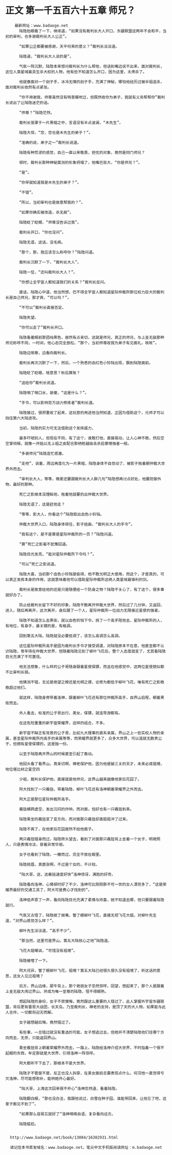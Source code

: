# 正文 第一千五百六十五章 师兄？
        最新网址：www.badaoge.net
          陆隐抬眼看了一下，继续道，“如果没有裁判长大人开口，东疆联盟这两年不会和平，当初的审判，也多谢裁判长大人公正”。
      
          “如果公正都要被感谢，天平何来的意义？”裁判长淡淡道。
      
          陆隐道，“裁判长大人说的是”。
      
          气氛一阵沉默，陆隐本来想问裁判长为什么帮他，但话到嘴边说不出来，面对裁判长，这位人类星域最具生杀大权的人物，他有些不知道怎么开口，因为这里，太肃杀了。
      
          他就像面对一个刽子手，冰冷无情的刽子手，充满了神秘，哪怕他经历过被半祖追杀，面对裁判长依然有点紧张。
      
          “你不用谢我，师尊虽然没有特意嘱咐过，但既然收你为弟子，我就有义务帮帮你”裁判长说出了让陆隐迷茫的话。
      
          “师尊？”陆隐茫然。
      
          裁判长笼罩于一片黑暗之中，言语没有半点波澜，“木先生”。
      
          陆隐大惊，“您，您也是木先生的弟子？”。
      
          “准确的说，弟子之一”裁判长说道。
      
          陆隐有种荒谬的感觉，自己一直以来敬畏，担忧的对象，竟然是同门师兄？
      
          顿时，裁判长那种神秘莫测的形象坍塌了，他嘴巴张大，“你是师兄？”。
      
          “是”。
      
          “你早就知道我是木先生的弟子？”。
      
          “不错”。
      
          “所以，当初审判也是故意帮我的？”。
      
          “如果你确实被改造，杀无赦”。
      
          陆隐眨了眨眼，“师尊没告诉过我”。
      
          裁判长开口，“你也没问”。
      
          陆隐无语，这话，没毛病。
      
          “那个，那，我应该怎么称呼你？”陆隐问道。
      
          裁判长沉默了一下，“裁判长大人”。
      
          陆隐一怔，“还叫裁判长大人？”。
      
          “你想让全宇宙人都知道我们的关系？”裁判长反问。
      
          废话，陆隐心中道，他当然想，巴不得全宇宙人都知道星际仲裁所那位权力巨大的裁判长是自己师兄，那才爽，“可以吗？”。
      
          “不可以”裁判长直接否定。
      
          陆隐失望。
      
          “你可以走了”裁判长开口。
      
          陆隐看着眼前那团纯黑色，居然有点亲切，这就是师兄，真正的师兄，与上圣无敌那种师兄称呼不同，一时间，他心态完全放松，“那个，当初师尊收我为弟子有见面礼，咳咳”。
      
          陆隐边咳嗽，边看向裁判长。
      
          裁判长再次沉默了一下，然后，一个熟悉的血红色小铃铛出现，飘到陆隐面前。
      
          陆隐眨了眨眼，啥意思？秋后算账？
      
          “送给你”裁判长说道。
      
          陆隐咽了咽口水，装傻，“这是什么？”。
      
          “手令，可以影响百万战力修炼者”裁判长道。
      
          陆隐接过，很郑重收了起来，这玩意的用途他当然知道，正因为借助这个，元师才可以挡住第六大陆进攻。
      
          当初，陆隐的实力可无法借助这个发挥威力，
      
          最多吓唬别人，但现在不同，有了这个，谁敢打他，直接晃动，让人心神不稳，然后空空掌伺候，就像一开始以无上祖之皮配合那柄枪越级击杀启蒙境强者一般。
      
          “多谢师兄”陆隐连忙感激。
      
          “走吧”，说着，周边再度化为一片黑暗，陆隐身体不自觉动了，被影子拖着朝仲裁大世界外而去。
      
          “审判长大人，等等，晚辈还要跟裁判长大人聊几句”陆隐想再讨点好处，他要防御外物，最好的那种。
      
          死亡之影根本没理睬他，拖着他就要扔出仲裁大世界。
      
          陆隐无语了，这是赶他走？
      
          “等等，影大人，你看这个”陆隐取出血色小铃铛。
      
          仲裁大世界入口，陆隐身体顿住，影子扭曲，“裁判长大人的手令”。
      
          “我有这个，是不是算是星际仲裁所的一员？”陆隐问道。
      
          “算”死亡之影毫不犹豫回道。
      
          陆隐目光发亮，“能对星际仲裁所下令吗？”。
      
          “可以”死亡之影说道。
      
          陆隐大喜，当初那个血色小铃铛是偷得，他不敢光明正大使用，而这个，才是真的，可以真正发挥本身的作用，这就意味着他可以借助星际仲裁所这柄人类星域最锋利的剑。
      
          裁判长是故意给他的还是只是随便给一个防身之物？陆隐不关心了，有了这个，很多事就好办了。
      
          防止给裁判长留下不好的印象，陆隐干脆离开仲裁大世界，然后过了几分钟，又返回，进入，随后再离开，这次离开，身后跟了一个人，星际仲裁所一位战力无限接近星使的强者。
      
          陆隐不知道怎么去黑街，就以血色铃铛下令，挑了一个高手陪他去，星际仲裁所的人，有地位，有身手，最关键的是，有格调。
      
          回到第五大陆，陆隐就没必要低调了，该怎么高调怎么高调。
      
          这位星际仲裁所高手是因为裁判长手令才接受调遣，对陆隐原本不在意，他甚至都不认识陆隐，常年待在仲裁大世界，但随着陆隐见到了柳叶飞花后，整个人态度就变了，尤其看陆隐目光充满了不可置信。
      
          他无法想象，什么样的公子哥随身跟着星使保镖，而且在他感觉中，这两位星使貌似都不比审判长弱。
      
          他猜测不错，无论是绝望之穆还是光明之德，论修为都低于柳叶飞花，唯有死亡之影稳稳超过他们。
      
          就这样，陆隐身旁带着洛神，跟着柳叶飞花还有那位仲裁所高手，自界山启程，朝着黑街而去。
      
          外人看去，标准的公子哥出行，美女，保镖，就连导游都有。
      
          在这危险重重的新宇宙荣耀界，这样的组合，不多。
      
          新宇宙不缺乏有背景的公子哥，比如九大理事的直系亲属，界山之上一些实权人物的亲属，甚至星际仲裁所内高手的亲属等等，而荣耀界就更多了，众多大世界，可以造就无数贵公子，但拥有星使保镖的，这是独一份。
      
          以至于陆隐离开界山的时候甚至引起了轰动。
      
          他回头看了看界山，真亲切啊，禅老保护他，因为他是破三关的天才，未来必成祖境，地位堪比树之星空四
      
          少祖，裁判长保护他，直接就是他师兄，这界山越来越像他家后花园了。
      
          阿大找到了一只羲狃，带着陆隐，柳叶飞花还有洛神朝着荣耀界之外而去。
      
          阿大正是那位星际仲裁所高手。
      
          羲狃横跨虚空，发出沉闷的炸响，而对面，恰好也有一只羲狃到来。
      
          陆隐乘坐的羲狃变了变方向，而对面那只羲狃却直挺挺冲了过来。
      
          陆隐不爽了，在他家后花园居然不给他面子。
      
          两只羲狃错身而过，陆隐转头望去，看到了对面那只羲狃背上坐着一个女子，明艳照人，只是表情冷淡，穿着异常华丽。
      
          女子也看到了陆隐，一撇而过，完全不放在眼里。
      
          陆隐挑眉，真嚣张啊，不过是个女的，不计较。
      
          “陆大哥，这，这羲狃速度好快”洛神惊讶，满脸的好奇。
      
          陆隐看向洛神，心情顿时好了不少，洛神可比刚刚那不可一世的女人漂亮多了，“这是荣耀界最好的交通工具了，阿大可是费心才找到的”。
      
          洛神低声恩了一声，看向陆隐目光充满了柔情与欣喜，她不知道去哪，但只要跟着陆隐就行。
      
          气氛又古怪了，陆隐抿了抿嘴，瞥了眼柳叶飞花，直接无视飞花大姐，对柳叶先生道，“对界山感觉怎么样？”。
      
          柳叶先生淡淡道，“高手不少”。
      
          “那当然，这里可是界山，第五大陆核心之地”陆隐道。
      
          飞花大姐嘲讽，“可惜没有祖境”。
      
          陆隐被噎了一下。
      
          阿大诧异，瞥了眼柳叶飞花，祖境？第五大陆已经很久很久没有祖境了，听这话的意思，这女人见过祖境？
      
          后方，界山边缘，犀牛背上，那个艳丽女子忽然惊呼，回望，想起来了，那个人是跟着上圣无敌大闹过界山，并成为唯一至尊的陆隐，怪不得眼熟。
      
          想起陆隐的身份，女子不禁懊悔，竟然跟这么重要的人错过了，此人掌握外宇宙东疆联盟，背后更有雷恩大战团，长天岛，乃至裁判长，禅老的支持，是顶了天的大人物，如果能与此人合作，一切都将迎刃而解。
      
          女子越想越后悔，竟然错过了。
      
          有些事，一旦错过就没有重选的可能，女子想追过去，但她并不清楚陆隐他们往哪个方向而去，无奈，只能返回界山。
      
          乘坐羲狃背上朝着荣耀界外而去，一路上，陆隐给洛神介绍大世界，不时指着一个很不起眼的东西，牟定那就是大世界，引得洛神一阵惊呼。
      
          阿大都听不下去了，那根本不是大世界。
      
          陆隐才不管是不是，反正也没人拆穿，在美女面前总要表现点什么，何况他一直觉得亏欠洛神，尽可能想弥补，能哄她开心最好。
      
          “陆大哥，上清这次回来很不开心”洛神忽然道，看着陆隐。
      
          陆隐翻白眼，“那也没办法，我跟他说过，白雪在种子园，谁能带回来，让他忘了吧，这辈子都见不到了”。
      
          “如果那么容易忘就好了”洛神喃喃自语，复杂看向远方。
      
          陆隐尴尬。
      
      
      http://www.badaoge.net/book/13084/16302931.html
      
      请记住本书首发域名：www.badaoge.net。笔尖中文手机版阅读网址：m.badaoge.net
